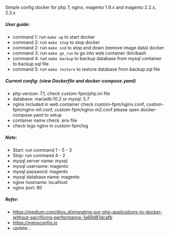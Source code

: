 Simple config docker for php 7, nginx, magento 1.9.x and magento 2.2.x, 2.3.x
 
##### User guide:

- command 1: run `make up` to start docker
- command 2: run `make stop` to stop docker
- command 2: run `make snd` to stop and down (remove image data) docker
- command 3: run `make go_run` to go into web container /bin/bash
- command 4: run `make backup` to backup database from mysql container to backup.sql file
- command 5: run `make restore` to restore database from backup.sql file

##### Current config: (view Dockerfile and docker-compose.yaml)
- php version: 7.1, check custom-fpm/php.ini file
- database: mariadb:10.2 or mysql: 5.7
- nginx included in web container check custom-fpm/nginx.conf, custom-fpm/nginx-m1.conf, custom-fpm/nginx-m2.conf please open docker-compose.yaml to setup
- container name check .env file
- check logs nginx in custom-fpm/log

##### Note:
- Start: run command 1 - 5 - 3
- Stop: run command 4 - 2
- mysql server name: mysql
- mysql username: magento
- mysql password: magento
- mysql database name: magento
- nginx hostname: localhost
- nginx port: 80

##### Refer:
- https://medium.com/@uv_d/migrating-our-php-applications-to-docker-without-sacrificing-performance-1a69d81dcafb
- https://nginxconfig.io
- update...
 